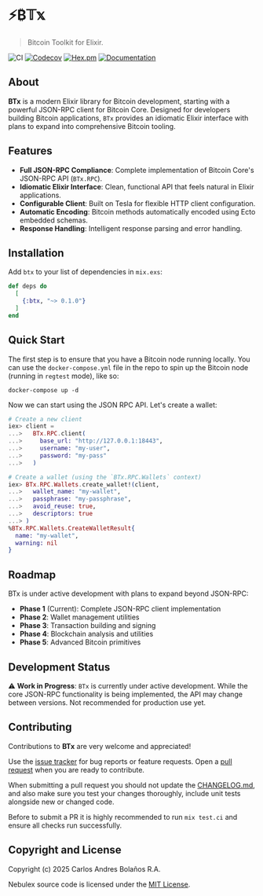 # ⚡₿𝕋𝕩
> Bitcoin Toolkit for Elixir.

![CI](http://github.com/cabol/btx/workflows/CI/badge.svg)
[![Codecov](http://codecov.io/gh/cabol/btx/graph/badge.svg)](http://codecov.io/gh/cabol/btx/graph/badge.svg)
[![Hex.pm](http://img.shields.io/hexpm/v/btx.svg)](http://hex.pm/packages/btx)
[![Documentation](http://img.shields.io/badge/Documentation-ff69b4)](http://hexdocs.pm/btx)

## About

**BTx** is a modern Elixir library for Bitcoin development, starting with a
powerful JSON-RPC client for Bitcoin Core. Designed for developers building
Bitcoin applications, `BTx` provides an idiomatic Elixir interface with plans
to expand into comprehensive Bitcoin tooling.

## Features

- **Full JSON-RPC Compliance**: Complete implementation of Bitcoin Core's
  JSON-RPC API (`BTx.RPC`).
- **Idiomatic Elixir Interface**: Clean, functional API that feels natural
  in Elixir applications.
- **Configurable Client**: Built on Tesla for flexible HTTP client
  configuration.
- **Automatic Encoding**: Bitcoin methods automatically encoded using Ecto
  embedded schemas.
- **Response Handling**: Intelligent response parsing and error handling.

## Installation

Add `btx` to your list of dependencies in `mix.exs`:

```elixir
def deps do
  [
    {:btx, "~> 0.1.0"}
  ]
end
```

## Quick Start

The first step is to ensure that you have a Bitcoin node running locally.
You can use the `docker-compose.yml` file in the repo to spin up the Bitcoin
node (running in `regtest` mode), like so:

```shell
docker-compose up -d
```

Now we can start using the JSON RPC API. Let's create a wallet:

```elixir
# Create a new client
iex> client =
...>   BTx.RPC.client(
...>     base_url: "http://127.0.0.1:18443",
...>     username: "my-user",
...>     password: "my-pass"
...>   )

# Create a wallet (using the `BTx.RPC.Wallets` context)
iex> BTx.RPC.Wallets.create_wallet!(client,
...>   wallet_name: "my-wallet",
...>   passphrase: "my-passphrase",
...>   avoid_reuse: true,
...>   descriptors: true
...> )
%BTx.RPC.Wallets.CreateWalletResult{
  name: "my-wallet",
  warning: nil
}
```

## Roadmap

BTx is under active development with plans to expand beyond JSON-RPC:

- **Phase 1** (Current): Complete JSON-RPC client implementation
- **Phase 2**: Wallet management utilities
- **Phase 3**: Transaction building and signing
- **Phase 4**: Blockchain analysis and utilities
- **Phase 5**: Advanced Bitcoin primitives

## Development Status

⚠️ **Work in Progress**: `BTx` is currently under active development. While the
core JSON-RPC functionality is being implemented, the API may change between
versions. Not recommended for production use yet.

## Contributing

Contributions to **BTx** are very welcome and appreciated!

Use the [issue tracker](https://github.com/cabol/btx/issues)
for bug reports or feature requests. Open a
[pull request](https://github.com/cabol/btx/pulls)
when you are ready to contribute.

When submitting a pull request you should not update the
[CHANGELOG.md](CHANGELOG.md), and also make sure you test your changes
thoroughly, include unit tests alongside new or changed code.

Before to submit a PR it is highly recommended to run `mix test.ci` and ensure
all checks run successfully.

## Copyright and License

Copyright (c) 2025 Carlos Andres Bolaños R.A.

Nebulex source code is licensed under the [MIT License](LICENSE).
